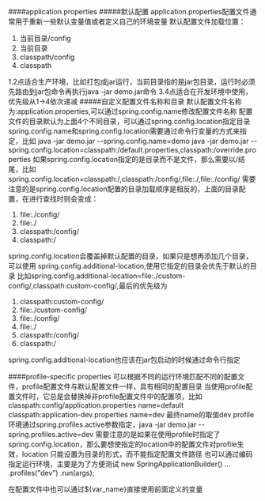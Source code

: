 ####application.properties
#####默认配置
application.properties配置文件通常用于重新一些默认变量值或者定义自己的环境变量
默认配置文件加载位置：
1. 当前目录/config
2. 当前目录
3. classpath/config
4. classpath

1.2点适合生产环境，比如打包成jar运行，当前目录指的是jar包目录，运行时必须先路由到jar包命令再执行java -jar demo.jar命令
3.4点适合在开发环境中使用，优先级从1->4依次递减
#####自定义配置文件名称和目录
默认配置文件名称为:application.properties,可以通过spring.config.name修改配置文件名称
配置文件的目录默认为上面4个不同目录，可以通过spring.config.location指定目录
spring.config.name和spring.config.location需要通过命令行变量的方式来指定，比如
java -jar demo.jar --spring.config.name=demo
java -jar demo.jar --spring.config.location=classpath:/default.properties,classpath:/override.properties
如果spring.config.location指定的是目录而不是文件，那么需要以/结尾，比如
spring.config.location=classpath:/,classpath:/config/,file:./,file:./config/
需要注意的是spring.config.location配置的目录加载顺序是相反的，上面的目录配置，在进行查找时则会变成：
1. file:./config/
2. file:./
3. classpath:/config/
4. classpath:/

spring.config.location会覆盖掉默认配置的目录，如果只是想再添加几个目录，可以使用
spring.config.additional-location,使用它指定的目录会优先于默认的目录
比如spring.config.additional-location=file:./custom-config/,classpath:custom-config/,最后的优先级为
1. classpath:custom-config/
2. file:./custom-config/
3. file:./config/
4. file:./
5. classpath:/config/
6. classpath:/

spring.config.additional-location也应该在jar包启动的时候通过命令行指定

####profile-specific properties
可以根据不同的运行环境匹配不同的配置文件，profile配置文件与默认配置文件一样，具有相同的配置目录
当使用profile配置文件时，它总是会替换掉非profile配置文件中的配置项，比如
classpath:config/application.properties
name=default
classpath:application-dev.properties
name=dev
最终name的取值dev
profile环境通过spring.profiles.active参数指定，java -jar demo.jar --spring.profiles.active=dev
需要注意的是如果在使用profile时指定了spring.config.location，那么要想使指定的location中的配置文件对profile生效，location
只能设置为目录的形式，而不能指定配置文件路径
也可以通过编码指定运行环境，主要是为了方便测试
new SpringApplicationBuilder()
    ...
    .profiles("dev")
    .run(args);

在配置文件中也可以通过${var_name}直接使用前面定义的变量


